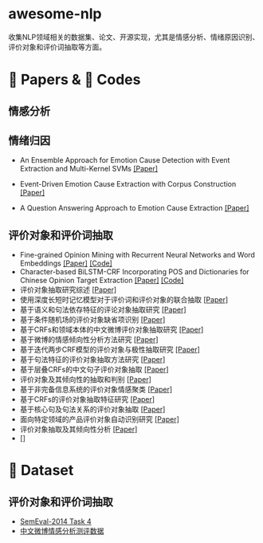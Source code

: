 # awesome-nlp
收集NLP领域相关的数据集、论文、开源实现，尤其是情感分析、情绪原因识别、评价对象和评价词抽取等方面。

# :book: Papers & :speak_no_evil: Codes

## 情感分析


## 情绪归因

- An Ensemble Approach for Emotion Cause Detection with Event Extraction and Multi-Kernel SVMs [[Paper]](https://ieeexplore.ieee.org/stamp/stamp.jsp?tp=&arnumber=8195347)
> 

- Event-Driven Emotion Cause Extraction with Corpus Construction [[Paper]](http://www.aclweb.org/anthology/D16-1170)
> 


- A Question Answering Approach to Emotion Cause Extraction [[Paper]](https://www.aclweb.org/anthology/D17-1167)
> 

## 评价对象和评价词抽取
- Fine-grained Opinion Mining with Recurrent Neural Networks and Word Embeddings [[Paper]](https://pdfs.semanticscholar.org/8208/43544be57efa903ce14d6967b0eeafd6a7ed.pdf) [[Code]](https://github.com/pdsujnow/opinion-target)
- Character-based BiLSTM-CRF Incorporating POS and Dictionaries for Chinese Opinion Target Extraction [[Paper]](http://proceedings.mlr.press/v95/li18d/li18d.pdf) [[Code]](https://github.com/kdsec/chinese-opinion-target-extraction)
- 评价对象抽取研究综述 [[Paper]](http://www.aas.net.cn/CN/10.16383/j.aas.2017.c170049)
- 使用深度长短时记忆模型对于评价词和评价对象的联合抽取 [[Paper]](http://jcip.cipsc.org.cn/CN/abstract/abstract2522.shtml)
- 基于语义和句法依存特征的评论对象抽取研究 [[Paper]](http://jcip.cipsc.org.cn/CN/abstract/abstract2585.shtml)
- 基于条件随机场的评价对象缺省项识别 [[Paper]](http://jcip.cipsc.org.cn/CN/abstract/abstract2317.shtml)
- 基于CRFs和领域本体的中文微博评价对象抽取研究 [[Paper]](http://jcip.cipsc.org.cn/CN/abstract/abstract2260.shtml)
- 基于微博的情感倾向性分析方法研究 [[Paper]](http://jcip.cipsc.org.cn/CN/abstract/abstract229.shtml)
- 基于迭代两步CRF模型的评价对象与极性抽取研究 [[Paper]](http://jcip.cipsc.org.cn/CN/abstract/abstract53.shtml)
- 基于句法特征的评价对象抽取方法研究 [[Paper]](http://jcip.cipsc.org.cn/CN/abstract/abstract172.shtml)
- 基于层叠CRFs的中文句子评价对象抽取 [[Paper]](http://jcip.cipsc.org.cn/CN/abstract/abstract1718.shtml)
- 评价对象及其倾向性的抽取和判别 [[Paper]](http://jcip.cipsc.org.cn/CN/abstract/abstract1633.shtml)
- 基于非完备信息系统的评价对象情感聚类 [[Paper]](http://jcip.cipsc.org.cn/CN/abstract/abstract1634.shtml)
- 基于CRFs的评价对象抽取特征研究 [[Paper]](http://jcip.cipsc.org.cn/CN/abstract/abstract1588.shtml)
- 基于核心句及句法关系的评价对象抽取 [[Paper]](http://jcip.cipsc.org.cn/CN/abstract/abstract1478.shtml)
- 面向特定领域的产品评价对象自动识别研究 [[Paper]](http://jcip.cipsc.org.cn/CN/abstract/abstract1332.shtml)
- 评价对象抽取及其倾向性分析 [[Paper]](http://jcip.cipsc.org.cn/CN/abstract/abstract1331.shtml)
- [[]]()


# :floppy_disk: Dataset

## 评价对象和评价词抽取
- [SemEval-2014 Task 4](http://alt.qcri.org/semeval2014/task4/index.php?id=data-and-tools)
- [中文微博情感分析测评数据](https://mlln.cn/2018/10/11/%E4%B8%AD%E6%96%87%E6%83%85%E6%84%9F%E5%88%86%E6%9E%90%E8%AF%AD%E6%96%99%E5%BA%93%E5%A4%A7%E5%85%A8-%E5%B8%A6%E4%B8%8B%E8%BD%BD%E5%9C%B0%E5%9D%80/)
